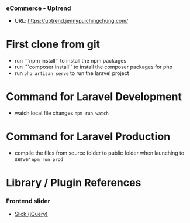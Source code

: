 ### eCommerce - Uptrend
- URL: https://uptrend.jennypuichingchung.com/

# First clone from git
- run ```npm install`` to install the npm packages
- run ```composer install`` to install the composer packages for php
- run ```php artisan serve``` to run the laravel project

# Command for Laravel Development
- watch local file changes ``` npm run watch ```

# Command for Laravel Production
- compile the files from source folder to public folder when launching to server ``` npm run prod ```


# Library / Plugin References

### Frontend slider
- [Slick (jQuery)](https://kenwheeler.github.io/slick/)